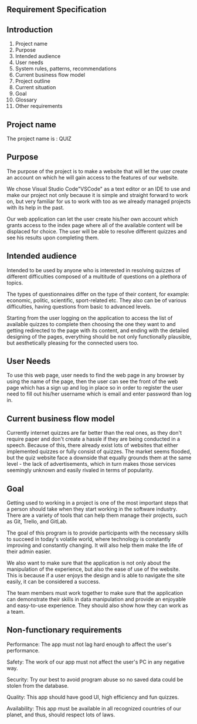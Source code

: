 ## Requirement Specification
## **Introduction**

1. Project name
2. Purpose
3. Intended audience
4. User needs
5. System rules, patterns, recommendations
6. Current business flow model
7. Project outline
8. Current situation
9. Goal
10. Glossary
11. Other requirements

## Project name
The project name is : QUIZ 

## Purpose

The purpose of the project is to make a website that will let the user create an account on which he will gain access to the features of our website.

We chose Visual Studio Code"VSCode" as a text editor or an IDE to use and make our project not only because it is simple and straight forward to work on, but very familiar for us to work with too as we already managed projects with its help in the past.

Our web application can let the user create his/her own account which grants access to the index page where all of the available content will be displaced for choice. The user will be able to resolve different quizzes and see his results upon completing them.

## Intended audience
Intended to be used by anyone who is interested in resolving quizzes of different difficulties composed of a multitude of questions on a plethora of topics.

The types of questionnaires differ on the type of their content, for example: economic, politic, scientific, sport-related etc. They also can be of various difficulties, having questions from basic to advanced levels.

Starting from the user logging on the application to access the list of available quizzes to complete then choosing the one they want to and getting redirected to the page with its content, and ending with the detailed designing of the pages, everything should be not only functionally plausible, but aesthetically pleasing for the connected users too.

## User Needs
To use this web page, user needs to find the web page in any browser by using the name of the page, then the user can see the front of the web page which has a sign up and log in place so in order to register the user need to fill out his/her username which is email and enter password than log in.


## Current business flow model

Currently internet quizzes are far better than the real ones, as they don't require paper and don't create a hassle if they are being conducted in a speech. Because of this, there already exist lots of websites that either implemented quizzes or fully consist of quizzes. The market seems flooded, but the quiz website face a downside that equally grounds them at the same level - the lack of advertisements, which in turn makes those services seemingly unknown and easily rivaled in terms of popularity.

## Goal
Getting used to working in a project is one of the most important steps that a person should take when they start working in the software industry. There are a variety of tools that can help them manage their projects, such as Git, Trello, and GitLab.

The goal of this program is to provide participants with the necessary skills to succeed in today's volatile world, where technology is constantly improving and constantly changing. It will also help them make the life of their admin easier.

We also want to make sure that the application is not only about the manipulation of the experience, but also the ease of use of the website. This is because if a user enjoys the design and is able to navigate the site easily, it can be considered a success.

The team members must work together to make sure that the application can demonstrate their skills in data manipulation and provide an enjoyable and easy-to-use experience. They should also show how they can work as a team.

## Non-functionary requirements 
   
Performance: The app must not lag hard enough to affect the user's performance.
   
Safety: The work of our app must not affect the user's PC in any negative way.
   
Security: Try our best to avoid program abuse so no saved data could be stolen from the database.

Quality: This app should have good UI, high efficiency and fun quizzes.
   
Availability: This app must be available in all recognized countries of our planet, and thus, should respect lots of laws.